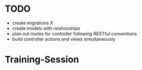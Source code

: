 # TODO
* create migrations X
* create models with relationships
* plan out routes for controller following RESTful conventions
* build controller actions and views simultaneously 
# Training-Session
